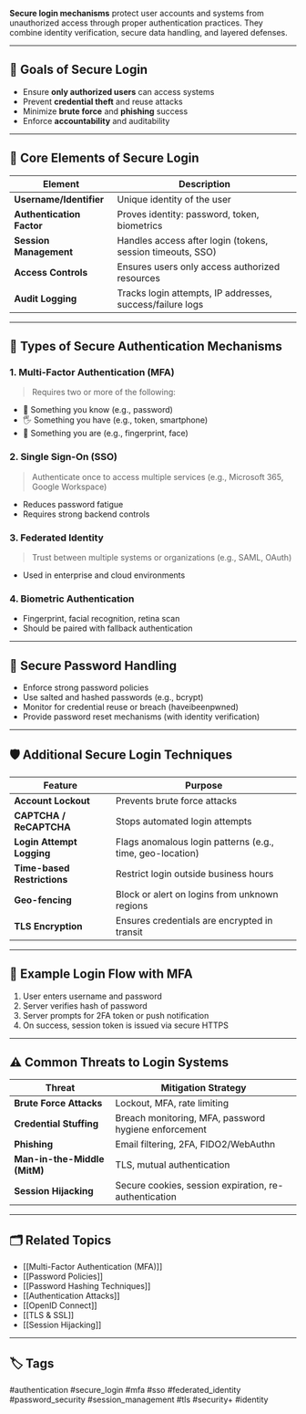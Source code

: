 **Secure login mechanisms** protect user accounts and systems from unauthorized access through proper authentication practices. They combine identity verification, secure data handling, and layered defenses.

---

## 🎯 Goals of Secure Login

- Ensure **only authorized users** can access systems
- Prevent **credential theft** and reuse attacks
- Minimize **brute force** and **phishing** success
- Enforce **accountability** and auditability

---

## 🧩 Core Elements of Secure Login

| Element                      | Description                                                                 |
|-----------------------------|-----------------------------------------------------------------------------|
| **Username/Identifier**     | Unique identity of the user                                                |
| **Authentication Factor**   | Proves identity: password, token, biometrics                               |
| **Session Management**      | Handles access after login (tokens, session timeouts, SSO)                 |
| **Access Controls**         | Ensures users only access authorized resources                             |
| **Audit Logging**           | Tracks login attempts, IP addresses, success/failure logs                  |

---

## 🔐 Types of Secure Authentication Mechanisms

### 1. **Multi-Factor Authentication (MFA)**

> Requires two or more of the following:
- 🧠 Something you know (e.g., password)
- 🖐 Something you have (e.g., token, smartphone)
- 🧬 Something you are (e.g., fingerprint, face)

### 2. **Single Sign-On (SSO)**

> Authenticate once to access multiple services (e.g., Microsoft 365, Google Workspace)

- Reduces password fatigue
- Requires strong backend controls

### 3. **Federated Identity**

> Trust between multiple systems or organizations (e.g., SAML, OAuth)

- Used in enterprise and cloud environments

### 4. **Biometric Authentication**

- Fingerprint, facial recognition, retina scan
- Should be paired with fallback authentication

---

## 🔐 Secure Password Handling

- Enforce strong password policies
- Use salted and hashed passwords (e.g., bcrypt)
- Monitor for credential reuse or breach (haveibeenpwned)
- Provide password reset mechanisms (with identity verification)

---

## 🛡️ Additional Secure Login Techniques

| Feature                      | Purpose                                                    |
|-----------------------------|------------------------------------------------------------|
| **Account Lockout**         | Prevents brute force attacks                               |
| **CAPTCHA / ReCAPTCHA**     | Stops automated login attempts                             |
| **Login Attempt Logging**   | Flags anomalous login patterns (e.g., time, geo-location)  |
| **Time-based Restrictions** | Restrict login outside business hours                      |
| **Geo-fencing**             | Block or alert on logins from unknown regions              |
| **TLS Encryption**          | Ensures credentials are encrypted in transit               |

---

## 🧪 Example Login Flow with MFA

1. User enters username and password
2. Server verifies hash of password
3. Server prompts for 2FA token or push notification
4. On success, session token is issued via secure HTTPS

---

## ⚠️ Common Threats to Login Systems

| Threat                     | Mitigation Strategy                                        |
|----------------------------|------------------------------------------------------------|
| **Brute Force Attacks**    | Lockout, MFA, rate limiting                                |
| **Credential Stuffing**    | Breach monitoring, MFA, password hygiene enforcement       |
| **Phishing**               | Email filtering, 2FA, FIDO2/WebAuthn                       |
| **Man-in-the-Middle (MitM)** | TLS, mutual authentication                              |
| **Session Hijacking**      | Secure cookies, session expiration, re-authentication     |

---

## 🗂 Related Topics

- [[Multi-Factor Authentication (MFA)]]
- [[Password Policies]]
- [[Password Hashing Techniques]]
- [[Authentication Attacks]]
- [[OpenID Connect]]
- [[TLS & SSL]]
- [[Session Hijacking]]

---

## 🏷 Tags

#authentication #secure_login #mfa #sso #federated_identity #password_security #session_management #tls #security+ #identity
